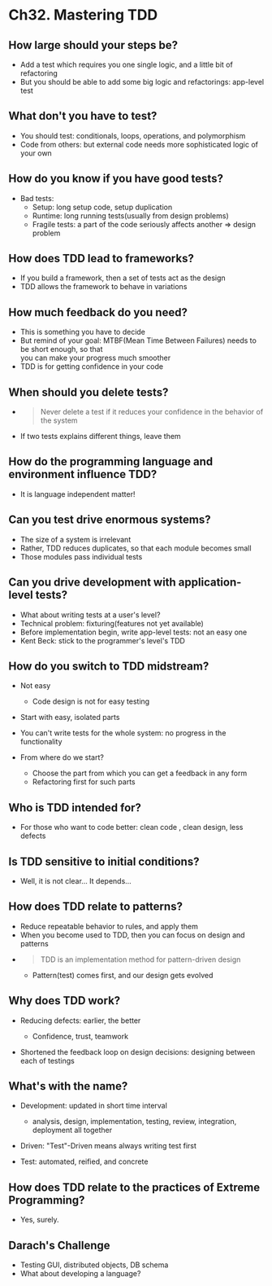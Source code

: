 # Ch32. Mastering TDD

## How large should your steps be?
- Add a test which requires you one single logic, and a little bit of refactoring
- But you should be able to add some big logic and refactorings: app-level test

## What don't you have to test?
- You should test: conditionals, loops, operations, and polymorphism
- Code from others: but external code needs more sophisticated logic of your own

## How do you know if you have good tests?
- Bad tests:
    - Setup: long setup code, setup duplication
    - Runtime: long running tests(usually from design problems)
    - Fragile tests: a part of the code seriously affects another => design problem

## How does TDD lead to frameworks?
- If you build a framework, then a set of tests act as the design
- TDD allows the framework to behave in variations

## How much feedback do you need?
- This is something you have to decide
- But remind of your goal: MTBF(Mean Time Between Failures) needs to be short enough, so that  
you can make your progress much smoother
- TDD is for getting confidence in your code

## When should you delete tests?
- > Never delete a test if it reduces your confidence in the behavior of the system
- If two tests explains different things, leave them

## How do the programming language and environment influence TDD?
- It is language independent matter!

## Can you test drive enormous systems?
- The size of a system is irrelevant
- Rather, TDD reduces duplicates, so that each module becomes small
- Those modules pass individual tests

## Can you drive development with application-level tests?
- What about writing tests at a user's level?
- Technical problem: fixturing(features not yet available)
- Before implementation begin, write app-level tests: not an easy one
- Kent Beck: stick to the programmer's level's TDD

## How do you switch to TDD midstream?
- Not easy
    - Code design is not for easy testing

- Start with easy, isolated parts
- You can't write tests for the whole system: no progress in the functionality

- From where do we start?
    - Choose the part from which you can get a feedback in any form
    - Refactoring first for such parts

## Who is TDD intended for?
- For those who want to code better: clean code , clean design, less defects

## Is TDD sensitive to initial conditions?
- Well, it is not clear... It depends...

## How does TDD relate to patterns?
- Reduce repeatable behavior to rules, and apply them
- When you become used to TDD, then you can focus on design and patterns
- > TDD is an implementation method for pattern-driven design
    - Pattern(test) comes first, and our design gets evolved

## Why does TDD work?
- Reducing defects: earlier, the better
    - Confidence, trust, teamwork

- Shortened the feedback loop on design decisions: designing between each of testings

## What's with the name?
- Development: updated in short time interval
    - analysis, design, implementation, testing, review, integration, deployment all together

- Driven: "Test"-Driven means always writing test first

- Test: automated, reified, and concrete

## How does TDD relate to the practices of Extreme Programming?
- Yes, surely.

## Darach's Challenge
- Testing GUI, distributed objects, DB schema
- What about developing a language?

